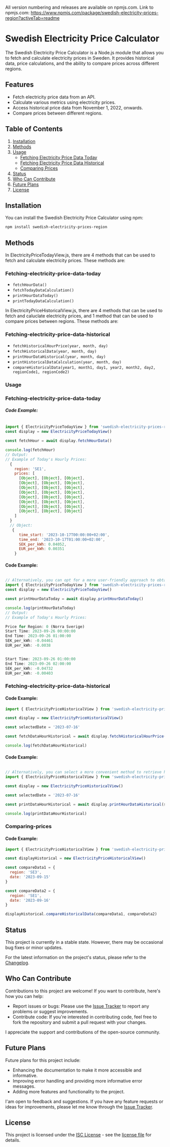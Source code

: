 All version numbering and releases are available on npmjs.com. Link to npmjs.com: 
https://www.npmjs.com/package/swedish-electricity-prices-region?activeTab=readme

# Swedish Electricity Price Calculator

The Swedish Electricity Price Calculator is a Node.js module that allows you to fetch and calculate electricity prices in Sweden. It provides historical data, price calculations, and the ability to compare prices across different regions.

## Features

- Fetch electricity price data from an API.
- Calculate various metrics using electricity prices.
- Access historical price data from November 1, 2022, onwards.
- Compare prices between different regions.

## Table of Contents

1. [Installation](#installation)
2. [Methods](#methods)
3. [Usage](#usage)
   - [Fetching Electricity Price Data Today](#fetching-electricity-price-data)
   - [Fetching Electricity Price Data Historical](#fetching-electricity-price-data-historical)
   - [Comparing Prices](#comparing-prices)
4. [Status](#status)
5. [Who Can Contribute](#who-can-contribute)
6. [Future Plans](#future-plans)
7. [License](#license)

## 

## Installation

You can install the Swedish Electricity Price Calculator using npm:

```bash
npm install swedish-electricity-prices-region
```

## Methods
In ElectricityPriceTodayView.js, there are 4 methods that can be used to fetch and calculate electricity prices. These methods are:
 ### Fetching-electricity-price-data-today
- `fetchHourData()` 
- `fetchTodayDataCalculation()` 
- `printHourDataToday()` 
- `printTodayDataCalculation()` 

In ElectricityPriceHistoricalView.js, there are 4 methods that can be used to fetch and caluclate electricity prices, and 1 method that can be used to compare prices between regions. These methods are:
### Fetching-electricity-price-data-historical
- `fetchHistoricalHourPrice(year, month, day)` 
- `fetchHistoricalData(year, month, day)` 
- `printHourDataHistorical(year, month, day)`
- `printHistoricalDataCalculation(year, month, day)`
- `compareHistoricalData(year1, month1, day1, year2, month2, day2, regionCode1, regionCode2)`

### Usage 

### Fetching-electricity-price-data-today

##### Code Example:
```javascript

import { ElectricityPriceTodayView } from 'swedish-electricity-prices-region/src/index.js'
const display = new ElectricityPriceTodayView()

const fetchHour = await display.fetchHourData()

console.log(fetchHour)
// Output:
// Example of Today's Hourly Prices:
  {
    region: 'SE1',
    prices: [
      [Object], [Object], [Object],
      [Object], [Object], [Object],
      [Object], [Object], [Object],
      [Object], [Object], [Object],
      [Object], [Object], [Object],
      [Object], [Object], [Object],
      [Object], [Object], [Object],
      [Object], [Object], [Object]
    ]
  }  
  // Object:
   {
      time_start: '2023-10-17T00:00:00+02:00',
      time_end: '2023-10-17T01:00:00+02:00',
      SEK_per_kWh: 0.04052,
      EUR_per_kWh: 0.00351
    }

```

#### Code Example:
```javascript

// Alternatively, you can opt for a more user-friendly approach to obtain today's hourly prices for all regions.
import { ElectricityPriceTodayView } from 'swedish-electricity-prices-region/src/index.js'
const display = new ElectricityPriceTodayView()

const printHourDataToday = await display.printHourDataToday()

console.log(printHourDataToday)
// Output:
// Example of Today's Hourly Prices:

Price for Region: 0 (Norra Sverige)
Start Time: 2023-09-26 00:00:00
End Time: 2023-09-26 01:00:00
SEK_per_kWh: -0.04461
EUR_per_kWh: -0.0038


Start Time: 2023-09-26 01:00:00
End Time: 2023-09-26 02:00:00
SEK_per_kWh: -0.04732
EUR_per_kWh: -0.00403

```

### Fetching-electricity-price-data-historical

#### Code Example:
```javascript
import { ElectricityPriceHistoricalView } from 'swedish-electricity-prices-region/src/index.js'

const display = new ElectricityPriceHistoricalView()

const selectedDate = '2023-07-16'

const fetchDataHourHistorical = await display.fetchHistoricalHourPrice(selectedDate)

console.log(fetchDataHourHistorical)


```
#### Code Example:
```javascript

// Alternatively, you can select a more convenient method to retrieve historical hourly prices for all regions on the date you've chosen.
import { ElectricityPriceHistoricalView } from 'swedish-electricity-prices-region/src/index.js'

const display = new ElectricityPriceHistoricalView()

const selectedDate = '2023-07-16'

const printDataHourHistorical = await display.printHourDataHistorical(selectedDate)

console.log(printDataHourHistorical)

```

### Comparing-prices

#### Code Example:
```javascript
import { ElectricityPriceHistoricalView } from 'swedish-electricity-prices-region/src/index.js'

const displayHistorical = new ElectricityPriceHistoricalView()

const compareData1 = {
  region: 'SE3',
  date: '2023-09-15'
}

const compareData2 = {
  region: 'SE1',
  date: '2023-09-16'
}

displayHistorical.compareHistoricalData(compareData1, compareData2)

```

## Status

This project is currently in a stable state. However, there may be occasional bug fixes or minor updates.

For the latest information on the project's status, please refer to the [Changelog](https://github.com/nellyolofsson/L2/blob/main/CHANGELOG.md).

## Who Can Contribute

Contributions to this project are welcome! If you want to contribute, here's how you can help:

- Report issues or bugs: Please use the [Issue Tracker](https://github.com/nellyolofsson/L2/issues) to report any problems or suggest improvements.
- Contribute code: If you're interested in contributing code, feel free to fork the repository and submit a pull request with your changes.

I appreciate the support and contributions of the open-source community.


## Future Plans

Future plans for this project include:

- Enhancing the documentation to make it more accessible and informative.
- Improving error handling and providing more informative error messages.
- Adding more features and functionality to the project.

I'am open to feedback and suggestions. If you have any feature requests or ideas for improvements, please let me know through the [Issue Tracker](https://github.com/nellyolofsson/L2/issues).

## License

This project is licensed under the [ISC License](https://github.com/nellyolofsson/L2/blob/main/LICENSE.md) - see the [license file](https://github.com/nellyolofsson/L2/blob/main/LICENSE.md) for details.





